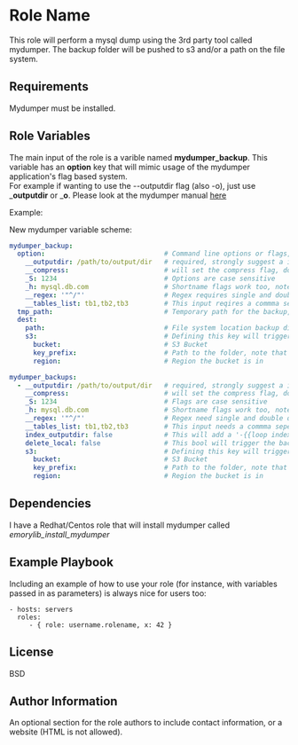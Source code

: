 Role Name
=========

This role will perform a mysql dump using the 3rd party tool called mydumper. The backup folder will be pushed to s3 and/or a path on the file system.

Requirements
------------

Mydumper must be installed.

Role Variables
--------------

The main input of the role is a varible named __mydumper_backup__. This variable has an __option__ key that will mimic usage of the mydumper application's flag based system.  
For example if wanting to use the --outputdir flag (also -o), just use ___outputdir__ or ___o__.
Please look at the mydumper manual [here](https://github.com/maxbube/mydumper/blob/master/docs/mydumper_usage.rst)

Example:

New mydumper variable scheme:
```yaml
mydumper_backup:
  option:                              # Command line options or flags, underscores are converted into dashes
    __outputdir: /path/to/output/dir   # required, strongly suggest a iso8601 timestamp if S3 storage is desired
    __compress:                        # will set the compress flag, do not add a value.
    _S: 1234                           # Options are case sensitive
    _h: mysql.db.com                   # Shortname flags work too, note the single underscore.
    __regex: '"^/"'                    # Regex requires single and double quotes
    __tables_list: tb1,tb2,tb3         # This input reqires a commma seperated list
  tmp_path:                            # Temporary path for the backup, required
  dest:
    path:                              # File system location backup dir will be copied too either path or s3 must be specified
    s3:                                # Defining this key will trigger upload to S3, either path or s3 must be specified
      bucket:                          # S3 Bucket
      key_prefix:                      # Path to the folder, note that the outputdir will be appended to this prefix automatically
      region:                          # Region the bucket is in
```


```yaml
mydumper_backups:
  - __outputdir: /path/to/output/dir   # required, strongly suggest a iso8601 timestamp if S3 storage is desired
    __compress:                        # will set the compress flag, do not add a value.
    _S: 1234                           # Flags are case sensitive
    _h: mysql.db.com                   # Shortname flags work too, note the single underscore.
    __regex: '"^/"'                    # Regex need single and double quotes
    __tables_list: tb1,tb2,tb3         # This input needs a commma seperate list
    index_outputdir: false             # This will add a '-{{loop index }}' number to the outputdir, useful for keeping multi dumps seperate from each other.
    delete_local: false                # This bool will trigger the backup to be deleted at the end of the process, useful if you only want to store in s3
    s3:                                # Defining this key will trigger upload to S3
      bucket:                          # S3 Bucket
      key_prefix:                      # Path to the folder, note that the outputdir will be appended to this prefix automatically
      region:                          # Region the bucket is in
```

Dependencies
------------

I have a Redhat/Centos role that will install mydumper called _emorylib_install_mydumper_

Example Playbook
----------------

Including an example of how to use your role (for instance, with variables passed in as parameters) is always nice for users too:

    - hosts: servers
      roles:
         - { role: username.rolename, x: 42 }

License
-------

BSD

Author Information
------------------

An optional section for the role authors to include contact information, or a website (HTML is not allowed).

